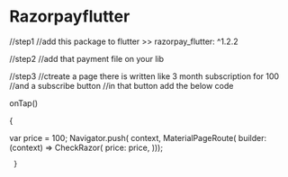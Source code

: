 # Razorpayflutter

//step1
//add this package to flutter >>
razorpay_flutter: ^1.2.2

//step2
//add that payment file on your lib


//step3
//ctreate a page there is written like 3 month subscription for 100
//and a subscribe button
//in that button add the below code

onTap()

{

var price = 100;
Navigator.push(
        context,
        MaterialPageRoute(
            builder: (context) => CheckRazor(
                  price: price,
                )));
                
     }
     
     
     

